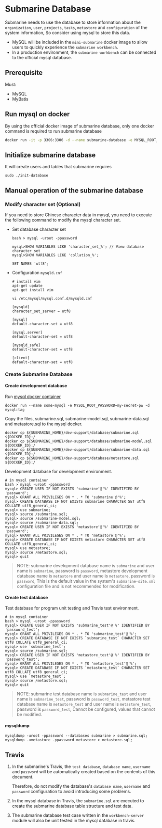 <!--
   Licensed to the Apache Software Foundation (ASF) under one or more
   contributor license agreements.  See the NOTICE file distributed with
   this work for additional information regarding copyright ownership.
   The ASF licenses this file to You under the Apache License, Version 2.0
   (the "License"); you may not use this file except in compliance with
   the License.  You may obtain a copy of the License at
   http://www.apache.org/licenses/LICENSE-2.0
   Unless required by applicable law or agreed to in writing, software
   distributed under the License is distributed on an "AS IS" BASIS,
   WITHOUT WARRANTIES OR CONDITIONS OF ANY KIND, either express or implied.
   See the License for the specific language governing permissions and
   limitations under the License.
-->

# Submarine Database

Submarine needs to use the database to store information about the `organization`, `user`, `projects`, `tasks`, `metastore` and `configuration` of the system information, So consider using mysql to store this data.

+ MySQL will be included in the `mini-submarine` docker image to allow users to quickly experience the `submarine workbench`.
+ In a production environment, the `submarine workbench` can be connected to the official mysql database.

## Prerequisite

Must:

- MySQL
- MyBatis

## Run mysql on docker

By using the official docker image of submarine database, only one docker command is required to run submarine database

```bash
docker run -it -p 3306:3306 -d --name submarine-database -e MYSQL_ROOT_PASSWORD=password apache/submarine:database-<REPLACE_VERSION>
```
## Initialize submarine database
It will create users and tables that submarine requires
```shell script
sudo ./init-database
```
## Manual operation of the submarine database

### Modify character set (Optional)

If you need to store Chinese character data in mysql, you need to execute the following command to modify the mysql character set.

+ Set database character set

  ```
  bash > mysql -uroot -ppassword

  mysql>SHOW VARIABLES LIKE 'character_set_%'; // View database character set
  mysql>SHOW VARIABLES LIKE 'collation_%';

  SET NAMES 'utf8';
  ```

+ Configuration `mysqld.cnf`

  ```
  # install vim
  apt-get update
  apt-get install vim

  vi /etc/mysql/mysql.conf.d/mysqld.cnf

  [mysqld]
  character_set_server = utf8

  [mysql]
  default-character-set = utf8

  [mysql.server]
  default-character-set = utf8

  [mysqld_safe]
  default-character-set = utf8

  [client]
  default-character-set = utf8
  ```

### Create Submarine Database


#### Create development database

Run [mysql docker container](https://hub.docker.com/_/mysql)

```
docker run --name some-mysql -e MYSQL_ROOT_PASSWORD=my-secret-pw -d mysql:tag
```

Copy the files, submarine.sql,  submarine-model.sql, submarine-data.sql and metastore.sql to the mysql docker.

```
docker cp ${SUBMARINE_HOME}/dev-support/database/submarine.sql ${DOCKER_ID}:/
docker cp ${SUBMARINE_HOME}/dev-support/database/submarine-model.sql ${DOCKER_ID}:/
docker cp ${SUBMARINE_HOME}/dev-support/database/submarine-data.sql ${DOCKER_ID}:/
docker cp ${SUBMARINE_HOME}/dev-support/database/metastore.sql ${DOCKER_ID}:/
```

Development database for development environment.

```
# in mysql container
bash > mysql -uroot -ppassword
mysql> CREATE USER IF NOT EXISTS 'submarine'@'%' IDENTIFIED BY 'password';
mysql> GRANT ALL PRIVILEGES ON * . * TO 'submarine'@'%';
mysql> CREATE DATABASE IF NOT EXISTS submarine CHARACTER SET utf8 COLLATE utf8_general_ci;
mysql> use submarine;
mysql> source /submarine.sql;
mysql> source /submarine-model.sql;
mysql> source /submarine-data.sql;
mysql> CREATE USER IF NOT EXISTS 'metastore'@'%' IDENTIFIED BY 'password';
mysql> GRANT ALL PRIVILEGES ON * . * TO 'metastore'@'%';
mysql> CREATE DATABASE IF NOT EXISTS metastore CHARACTER SET utf8 COLLATE utf8_general_ci;
mysql> use metastore;
mysql> source /metastore.sql;
mysql> quit
```

>  NOTE: submarine development database name is  `submarine` and user name is `submarine`, password is `password`, metastore development database name is  `metastore` and user name is `metastore`, password is `password`, This is the default value in the system's `submarine-site.xml` configuration file and is not recommended for modification.


#### Create test database

Test database for program unit testing and Travis test environment.

```
# in mysql container
bash > mysql -uroot -ppassword
mysql> CREATE USER IF NOT EXISTS 'submarine_test'@'%' IDENTIFIED BY 'password_test';
mysql> GRANT ALL PRIVILEGES ON * . * TO 'submarine_test'@'%';
mysql> CREATE DATABASE IF NOT EXISTS `submarine_test` CHARACTER SET utf8 COLLATE utf8_general_ci;
mysql> use `submarine_test`;
mysql> source /submarine.sql;
mysql> CREATE USER IF NOT EXISTS 'metastore_test'@'%' IDENTIFIED BY 'password_test';
mysql> GRANT ALL PRIVILEGES ON * . * TO 'metastore_test'@'%';
mysql> CREATE DATABASE IF NOT EXISTS `metastore_test` CHARACTER SET utf8 COLLATE utf8_general_ci;
mysql> use `metastore_test`;
mysql> source /metastore.sql;
mysql> quit
```

>  NOTE: submarine test database name is  `submarine_test` and user name is `submarine_test`, password is `password_test`, metastore test database name is  `metastore_test` and user name is `metastore_test`, password is `password_test`, Cannot be configured, values that cannot be modified.

#### mysqldump

```$xslt
mysqldump -uroot -ppassword --databases submarine > submarine.sql;
mysqldump -umetastore -ppassword metastore > metastore.sql;
```


## Travis

1. In the submarine's Travis, the `test database`, `database name`, `username` and `password` will be automatically created based on the contents of this document.

   Therefore, do not modify the database's `database name`, `username` and `password` configuration to avoid introducing some problems.

2. In the mysql database in Travis, the `submarine.sql` are executed to create the submarine database table structure and test data.

3. The submarine database test case written in the `workbench-server` module will also be unit tested in the mysql database in travis.
